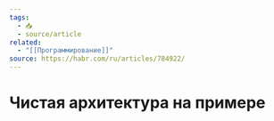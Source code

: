```yaml
---
tags:
  - 📥
  - source/article
related:
  - "[[Программирование]]"
source: https://habr.com/ru/articles/784922/
---
```

# Чистая архитектура на примере